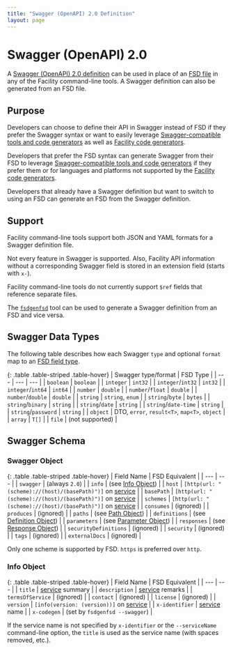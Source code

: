 ```yaml
---
title: "Swagger (OpenAPI) 2.0 Definition"
layout: page
---
```


# Swagger (OpenAPI) 2.0

A [Swagger (OpenAPI) 2.0 definition](http://swagger.io/specification/) can be used in place of an [FSD file](/define/fsd) in any of the Facility command-line tools. A Swagger definition can also be generated from an FSD file.

## Purpose

Developers can choose to define their API in Swagger instead of FSD if they prefer the Swagger syntax or want to easily leverage [Swagger-compatible tools and code generators](http://swagger.io/tools/) as well as [Facility code generators](/generate).

Developers that prefer the FSD syntax can generate Swagger from their FSD to leverage [Swagger-compatible tools and code generators](http://swagger.io/tools/) if they prefer them or for languages and platforms not supported by the [Facility code generators](/generate).

Developers that already have a Swagger definition but want to switch to using an FSD can generate an FSD from the Swagger definition.

## Support

Facility command-line tools support both JSON and YAML formats for a Swagger definition file.

Not every feature in Swagger is supported. Also, Facility API information without a corresponding Swagger field is stored in an extension field (starts with `x-`).

Facility command-line tools do not currently support `$ref` fields that reference separate files.

The [`fsdgenfsd`](/define#fsdgenfsd) tool can be used to generate a Swagger definition from an FSD and vice versa.

## Swagger Data Types

The following table describes how each Swagger `type` and optional `format` map to an [FSD field type](/define/fsd#fields).

{: .table .table-striped .table-hover}
| Swagger type/format | FSD Type |
| --- | --- | --- |
| `boolean` | `boolean` |
| `integer` | `int32` |
| `integer`/`int32` | `int32` |
| `integer`/`int64` | `int64` |
| `number` | `double` |
| `number`/`float` | `double` |
| `number`/`double` | `double` |
| `string` | `string`, `enum` |
| `string`/`byte` | `bytes` |
| `string`/`binary` | `string` |
| `string`/`date` | `string` |
| `string`/`date-time` | `string` |
| `string`/`password` | `string` |
| `object` |  DTO, `error`, `result<T>`, `map<T>`, `object` |
| `array` |  `T[]` |
| `file` |  (not supported) |

## Swagger Schema

### Swagger Object

{: .table .table-striped .table-hover}
| Field Name | FSD Equivalent |
| --- | --- |
| `swagger` | (always `2.0`) |
| `info` | (see [Info Object](#info-object)) |
| `host` | `[http(url: "(scheme)://(host)/(basePath)")]` on [service](/define/fsd#service) |
| `basePath` | `[http(url: "(scheme)://(host)/(basePath)")]` on [service](/define/fsd#service) |
| `schemes` | `[http(url: "(scheme)://(host)/(basePath)")]` on [service](/define/fsd#service) |
| `consumes` | (ignored) |
| `produces` | (ignored) |
| `paths` | (see [Path Object](#path-object)) |
| `definitions` | (see [Definition  Object](#definition-object)) |
| `parameters` | (see [Parameter  Object](#parameter-object)) |
| `responses` | (see [Response  Object](#response-object)) |
| `securityDefinitions` | (ignored) |
| `security` | (ignored) |
| `tags` | (ignored) |
| `externalDocs` | (ignored) |

Only one scheme is supported by FSD. `https` is preferred over `http`.

### Info Object

{: .table .table-striped .table-hover}
| Field Name | FSD Equivalent |
| --- | --- |
| `title` | [service](/define/fsd#service) summary |
| `description` | [service](/define/fsd#service) remarks |
| `termsOfService` | (ignored) |
| `contact` | (ignored) |
| `license` | (ignored) |
| `version` | `[info(version: (version))]` on [service](/define/fsd#service) |
| `x-identifier` | [service](/define/fsd#service) name |
| `x-codegen` | (set by `fsdgenfsd --swagger`) |

If the service name is not specified by `x-identifier` or the `--serviceName` command-line option, the `title` is used as the service name (with spaces removed, etc.).
